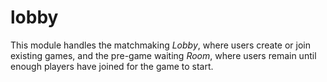 # lobby

This module handles the matchmaking _Lobby_, where users create or join existing games,
and the pre-game waiting _Room_, where users remain until enough players have joined for the game to start.
